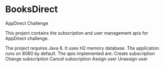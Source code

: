 # BooksDirect
AppDirect Challenge

This project contains the subscription and user management apis for AppDirect challenge.

The project requires Java 8. It uses H2 memory database. The application runs on 8080 by default. The apis implemented are:
Create subscription
Change subscription
Cancel subscription
Assign user
Unassign user


